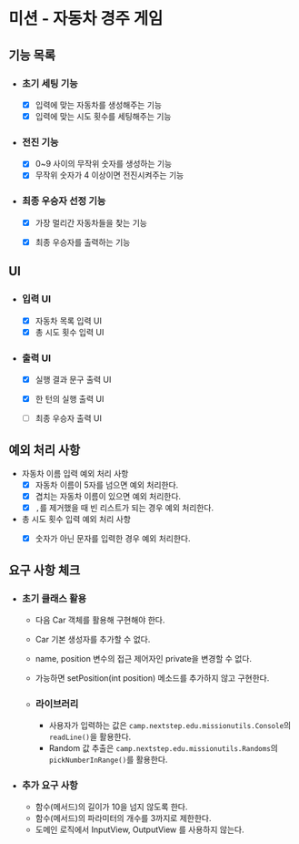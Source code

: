 # 미션 - 자동차 경주 게임

## 기능 목록

- ### 초기 세팅 기능
    - [x] 입력에 맞는 자동차를 생성해주는 기능
    - [x] 입력에 맞는 시도 횟수를 세팅해주는 기능

- ### 전진 기능
    - [x] 0~9 사이의 무작위 숫자를 생성하는 기능
    - [x] 무작위 숫자가 4 이상이면 전진시켜주는 기능

- ### 최종 우승자 선정 기능
    - [x] 가장 멀리간 자동차들을 찾는 기능
    - [x] 최종 우승자를 출력하는 기능


## UI

- ### 입력 UI
    - [x] 자동차 목록 입력 UI
    - [x] 총 시도 횟수 입력 UI

- ### 출력 UI
    - [x] 실행 결과 문구 출력 UI
    - [x] 한 턴의 실행 출력 UI
    - [ ] 최종 우승자 출력 UI


## 예외 처리 사항

- 자동차 이름 입력 예외 처리 사항
    - [x] 자동차 이름이 5자를 넘으면 예외 처리한다.
    - [x] 겹치는 자동차 이름이 있으면 예외 처리한다.
    - [x] `,`를 제거했을 때 빈 리스트가 되는 경우 예외 처리한다.

- 총 시도 횟수 입력 예외 처리 사항
    - [x] 숫자가 아닌 문자를 입력한 경우 예외 처리한다.


## 요구 사항 체크

- ### 초기 클래스 활용
    - 다음 Car 객체를 활용해 구현해야 한다.
    - Car 기본 생성자를 추가할 수 없다.
    - name, position 변수의 접근 제어자인 private을 변경할 수 없다.
    - 가능하면 setPosition(int position) 메소드를 추가하지 않고 구현한다.

  - ### 라이브러리
    - 사용자가 입력하는 값은 `camp.nextstep.edu.missionutils.Console`의 `readLine()`을 활용한다.
    - Random 값 추출은 `camp.nextstep.edu.missionutils.Randoms`의 `pickNumberInRange()`를 활용한다. 

- ### 추가 요구 사항
    - 함수(메서드)의 길이가 10을 넘지 않도록 한다.
    - 함수(메서드)의 파라미터의 개수를 3까지로 제한한다.
    - 도메인 로직에서 InputView, OutputView 를 사용하지 않는다.

